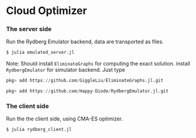 # Cloud Optimizer

### The server side
Run the Rydberg Emulator backend, data are transported as files.

```bash
$ julia emulated_server.jl
```

Note: Should install `EliminateGraphs` for computing the exact solution.
install `RydbergEmulator` for simulator backend. Just type

```julia pkg
pkg> add https://github.com/GiggleLiu/EliminateGraphs.jl.git

pkg> add https://github.com/Happy-Diode/RydbergEmulator.jl.git
```

### The client side

Run the the client side, using CMA-ES optimizer.

```bash
$ julia rydberg_client.jl
```
